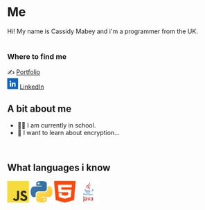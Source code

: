 #  Me
Hi! My name is Cassidy Mabey and i'm a programmer from the UK.
<br>
<br>
### Where to find me
✍ [Portfolio](https://example.com)
<br>
<img src="./assets/linkedin.png" width="25" height="25"> [LinkedIn](https://www.linkedin.com/in/cassidy-mabey-712b83356/)

## A bit about me
- 👨‍🎓 I am currently in school.
- 🔐 I want to learn about encryption...

<br>

## What languages i know
<div>
  <img src="./assets/javascript.png" width="50px" height="50px">
  <img src="./assets/python.png" width="50px" height="50px">
  <img src="./assets/html.png" width="50px" height="50px">
  <img src="./assets/java.png" width="50px" height="50px">
</div>

